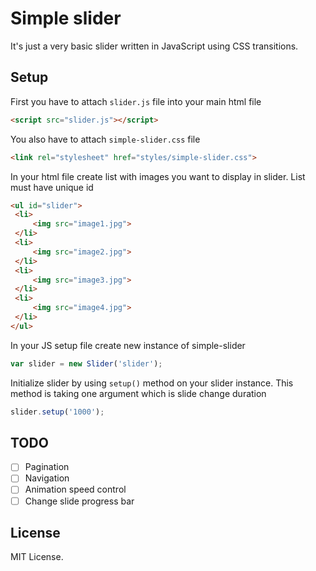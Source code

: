 # Simple slider 

It's just a very basic slider written in JavaScript using CSS transitions.

## Setup 

First you have to attach `slider.js` file into your main html file
```html
<script src="slider.js"></script>
 ```
You also have to attach `simple-slider.css` file
```html
<link rel="stylesheet" href="styles/simple-slider.css">
```
In your html file create list with images you want to display in slider. List must have unique id
```html
<ul id="slider">
 <li>
     <img src="image1.jpg">
 </li>
 <li>
     <img src="image2.jpg">
 </li>
 <li>
     <img src="image3.jpg">
 </li>
 <li>
     <img src="image4.jpg">
 </li>
</ul>
```
In your JS setup file create new instance of simple-slider
```javascript
var slider = new Slider('slider');
```
Initialize slider by using `setup()` method on your slider instance. This method is taking one argument which is slide change duration
```javascript
slider.setup('1000');
 ```
 
## TODO
 
- [ ] Pagination
- [ ] Navigation
- [ ] Animation speed control
- [ ] Change slide progress bar 

## License

MIT License. 
